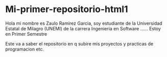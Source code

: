# Mi-primer-repositorio-html1
Hola mi nombre es Zaulo Ramirez Garcia, soy estudiante de la Universidad Estatal de Milagro (UNEMI) de la carrera Ingenieria en Software ......
Estoy en Primer Semestre

Este va a saber el repositorio en q subire mis proyectos y practicas de programacion etc.

